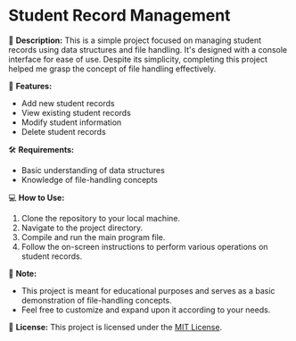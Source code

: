 # Student Record Management

📝 **Description:**
This is a simple project focused on managing student records using data structures and file handling. It's designed with a console interface for ease of use. Despite its simplicity, completing this project helped me grasp the concept of file handling effectively.

🚀 **Features:**
- Add new student records
- View existing student records
- Modify student information
- Delete student records

🛠️ **Requirements:**
- Basic understanding of data structures
- Knowledge of file-handling concepts

💻 **How to Use:**
1. Clone the repository to your local machine.
2. Navigate to the project directory.
3. Compile and run the main program file.
4. Follow the on-screen instructions to perform various operations on student records.

📌 **Note:**
- This project is meant for educational purposes and serves as a basic demonstration of file-handling concepts.
- Feel free to customize and expand upon it according to your needs.

📜 **License:**
This project is licensed under the [MIT License](https://opensource.org/licenses/MIT).
